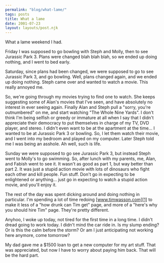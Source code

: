 ```yaml
---
permalink: "blog/what-lame/"
tags: posts
title: What a lame
date: 2001-07-23
layout: layouts/post.njk
---
```


What a lame weekend I had.

Friday I was supposed to go bowling with Steph and Molly, then to see Jurassic Park 3. Plans were changed blah blah blah, so we ended up doing nothing, and I went to bed early.

Saturday, since plans had been changed, we were supposed to go to see Jurassic Park 3, and go bowling. Well, plans changed again, and we ended up doing nothing. Steph came over and wanted to watch a movie. This really annoyed me. 

So, we're going through my movies trying to find one to watch. She keeps suggesting some of Alan's movies that I've seen, and have absolutely no interest in ever seeing again. Finally Alan and Steph pull a "sorry, you're outnumbered" on me, and start watching "The Whole Nine Yards". I don't think I'm being selfish or greedy or immature at all when I say that I didn't appreciate their democracy to put themselves in charge of my TV, DVD player, and stereo. I didn't even want to be at the apartment at the time... I wanted to be at Jurassic Park 3 or bowling. So, I let them watch their movie, and I went into my bedroom and played on my computer. Later Steph told me I was being an asshole. Ah well, such is life. 

Sunday we were supposed to go see Jurassic Park 3, but instead Steph went to Molly's to go swimming. So, after lunch with my parents, me, Alan, and Fabish went to see it. It wasn't as good as part 1, but way better than part 2. It was just a stupid action movie with lots of dinosaurs who fight each other and kill people. Fun stuff. Don't go in expecting to be enlightened or anything... just go in expecting to watch a stupid action movie, and you'll enjoy it. 

The rest of the day was spent dicking around and doing nothing in particular. I'm spending a lot of time redoing [www.timwasson.com][1] to make it less of a "how drunk can Tim get" page, and more of a "here's why you should hire Tim" page. They're pretty different.

Anyhoo, I woke up today, not tired for the first time in a long time. I didn't dread going to work today. I didn't mind the car ride in. Is my slump ending? Or is this the calm before the storm? Or am I just anticipating not working here anymore, come tomorrow?

My dad gave me a $1500 loan to get a new computer for my art stuff. That was appreciated, but now I have to worry about paying him back. That will be the hard part.

 [1]: http://www.timwasson.com "www.timwasson.com"